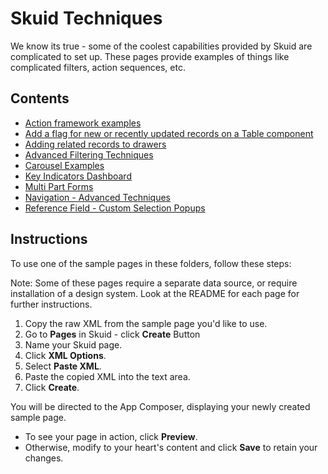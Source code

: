 # Skuid Techniques
We know its true - some of the coolest capabilities provided by Skuid are complicated to set up. These pages provide examples of things like complicated filters, action sequences, etc. 

## Contents
- [Action framework examples](Action_Fwk_Examples)
- [Add a flag for new or recently updated records on a Table component](New_Updated_Flag)
- [Adding related records to drawers](Drawers_Related_Records)
- [Advanced Filtering Techniques](Filters_Using_Forms)
- [Carousel Examples](Carousel_Examples)
- [Key Indicators Dashboard](KeyIndicators)
- [Multi Part Forms](Multi_Part_Form)
- [Navigation - Advanced Techniques](Navigation)
- [Reference Field - Custom Selection Popups](ReferenceSelection)


## Instructions
To use one of the sample pages in these folders, follow these steps:

Note: Some of these pages require a separate data source,  or require installation of a design system.  Look at the README for each page for further instructions. 

1. Copy the raw XML from the sample page you'd like to use.
2. Go to **Pages** in Skuid - click **Create** Button
3. Name your Skuid page.
4. Click **XML Options**.
5. Select **Paste XML**.
7. Paste the copied XML into the text area.
8. Click **Create**.

You will be directed to the App Composer, displaying your newly created sample page.
- To see your page in action, click **Preview**.
- Otherwise, modify to your heart's content and click **Save** to retain your changes.
